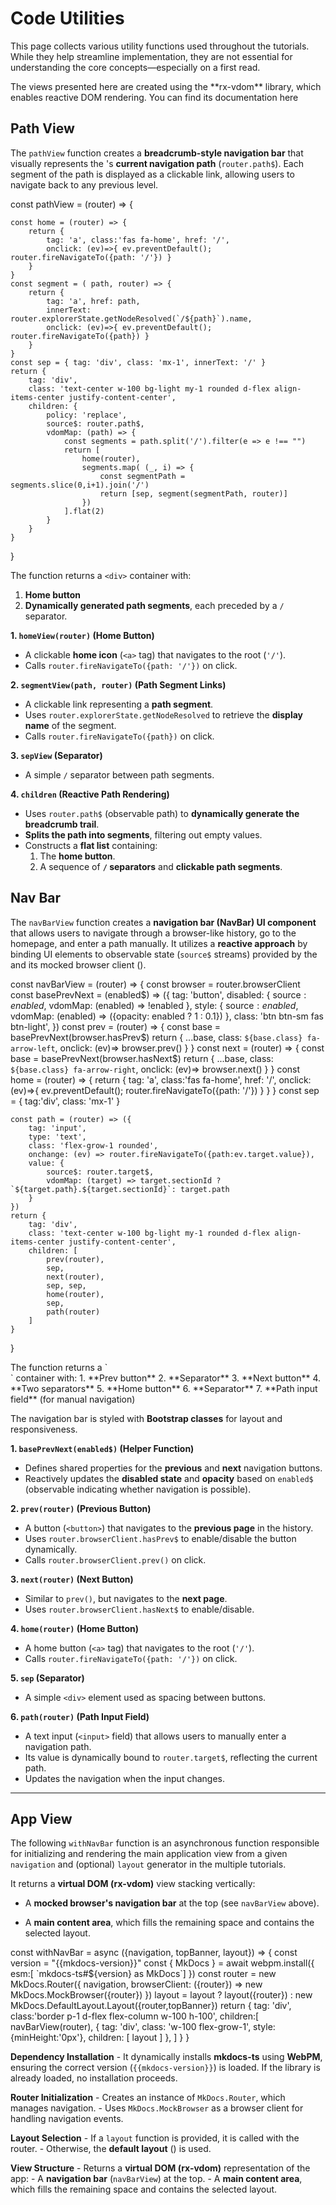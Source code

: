 
# Code Utilities

This page collects various utility functions used throughout the tutorials.
While they help streamline implementation, they are not essential for understanding the core concepts—especially on a 
first read.

<note level="hint"> 
The views presented here are created using the **rx-vdom** library, which enables reactive DOM rendering. 
You can find its documentation <ext-link target="rx-vdom">here</ext-link>
</note>


## Path View

The `pathView` function creates a **breadcrumb-style navigation bar** that visually represents the
<api-link target="Router"></api-link>'s **current navigation path** (`router.path$`).
Each segment of the path is displayed as a clickable link, allowing users to navigate back to any previous level.

<js-cell>

const pathView = (router) => {

    const home = (router) => {
        return {
            tag: 'a', class:'fas fa-home', href: '/',
            onclick: (ev)=>{ ev.preventDefault(); router.fireNavigateTo({path: '/'}) }
        }
    }
    const segment = ( path, router) => {
        return {
            tag: 'a', href: path,
            innerText: router.explorerState.getNodeResolved(`/${path}`).name,
            onclick: (ev)=>{ ev.preventDefault(); router.fireNavigateTo({path}) }
        }
    }
    const sep = { tag: 'div', class: 'mx-1', innerText: '/' }
    return {
        tag: 'div',
        class: 'text-center w-100 bg-light my-1 rounded d-flex align-items-center justify-content-center', 
        children: {
            policy: 'replace',
            source$: router.path$,
            vdomMap: (path) => {
                const segments = path.split('/').filter(e => e !== "")
                return [ 
                    home(router), 
                    segments.map( (_, i) => {
                        const segmentPath = segments.slice(0,i+1).join('/')
                        return [sep, segment(segmentPath, router)]
                    })
                ].flat(2)
            }
        }
    }
}
</js-cell>

<note level='info' expandable='true'>

The function returns a `<div>` container with:
1. **Home button**
2. **Dynamically generated path segments**, each preceded by a `/` separator.

**1. `homeView(router)` (Home Button)**
- A clickable **home icon** (`<a>` tag) that navigates to the root (`'/'`).
- Calls `router.fireNavigateTo({path: '/'})` on click.

**2. `segmentView(path, router)` (Path Segment Links)**
- A clickable link representing a **path segment**.
- Uses `router.explorerState.getNodeResolved` to retrieve the **display name** of the segment.
- Calls `router.fireNavigateTo({path})` on click.

**3. `sepView` (Separator)**
- A simple `/` separator between path segments.

**4. `children` (Reactive Path Rendering)**
- Uses `router.path$` (observable path) to **dynamically generate the breadcrumb trail**.
- **Splits the path into segments**, filtering out empty values.
- Constructs a **flat list** containing:
    1. The **home button**.
    2. A sequence of **`/` separators** and **clickable path segments**.

</note>

## Nav Bar

The `navBarView` function creates a **navigation bar (NavBar) UI component** that allows users to navigate through a 
browser-like history, go to the homepage, and enter a path manually. 
It utilizes a **reactive approach** by binding UI elements to observable state (`source$` streams) provided 
by the <api-link target="Router"></api-link> and its mocked browser client 
(<api-link target="MockBrowser"></api-link>).

<js-cell>

const navBarView = (router) => {
    const browser = router.browserClient
    const basePrevNext = (enabled$) => ({
        tag: 'button',
        disabled: {
            source$: enabled$,
            vdomMap: (enabled) => !enabled
        },
        style: {
            source$: enabled$,
            vdomMap: (enabled) => ({opacity: enabled ? 1 : 0.1})
        },
        class: 'btn btn-sm fas btn-light',
    })
    const prev = (router) => {
        const base = basePrevNext(browser.hasPrev$)
        return {
            ...base,
            class: `${base.class} fa-arrow-left`,
            onclick: (ev)=> browser.prev()
        }
    }
    const next = (router) => {
        const base = basePrevNext(browser.hasNext$)
        return {
            ...base,
            class: `${base.class} fa-arrow-right`,
            onclick: (ev)=> browser.next()
        }
    }
    const home = (router) => {
        return {
            tag: 'a',
            class:'fas fa-home',
            href: '/',
            onclick: (ev)=>{ ev.preventDefault(); router.fireNavigateTo({path: '/'}) }
        }
    }
    const sep = { tag:'div', class: 'mx-1' }

    const path = (router) => ({
        tag: 'input',
        type: 'text',
        class: 'flex-grow-1 rounded',
        onchange: (ev) => router.fireNavigateTo({path:ev.target.value}),
        value: {
            source$: router.target$,
            vdomMap: (target) => target.sectionId ? `${target.path}.${target.sectionId}`: target.path
        }
    })
    return {
        tag: 'div',
        class: 'text-center w-100 bg-light my-1 rounded d-flex align-items-center justify-content-center', 
        children: [
            prev(router),
            sep,
            next(router),
            sep, sep,
            home(router),
            sep,
            path(router)
        ]
    }
}
</js-cell>

<note level="info" expandable="true">
The function returns a `<div>` container with:
1. **Prev button**
2. **Separator**
3. **Next button**
4. **Two separators**
5. **Home button**
6. **Separator**
7. **Path input field** (for manual navigation)

The navigation bar is styled with **Bootstrap classes** for layout and responsiveness.

**1. `basePrevNext(enabled$)` (Helper Function)**
- Defines shared properties for the **previous** and **next** navigation buttons.
- Reactively updates the **disabled state** and **opacity** based on `enabled$` (observable indicating whether navigation is possible).

**2. `prev(router)` (Previous Button)**
- A button (`<button>`) that navigates to the **previous page** in the history.
- Uses `router.browserClient.hasPrev$` to enable/disable the button dynamically.
- Calls `router.browserClient.prev()` on click.

**3. `next(router)` (Next Button)**
- Similar to `prev()`, but navigates to the **next page**.
- Uses `router.browserClient.hasNext$` to enable/disable.

**4. `home(router)` (Home Button)**
- A home button (`<a>` tag) that navigates to the root (`'/'`).
- Calls `router.fireNavigateTo({path: '/'})` on click.

**5. `sep` (Separator)**
- A simple `<div>` element used as spacing between buttons.

**6. `path(router)` (Path Input Field)**
- A text input (`<input>` field) that allows users to manually enter a navigation path.
- Its value is dynamically bound to `router.target$`, reflecting the current path.
- Updates the navigation when the input changes.

</note>

---

## App View

The following `withNavBar` function is an asynchronous function responsible for initializing and rendering the main 
application view from a given `navigation` and (optional) `layout` generator in the multiple tutorials.

It returns a **virtual DOM (rx-vdom)** view stacking vertically:

- A **mocked browser's navigation bar** at the top (see `navBarView` above).

- A **main content area**, which fills the remaining space and contains the selected layout.

<js-cell>
const withNavBar = async ({navigation, topBanner, layout}) => {
    const version = "{{mkdocs-version}}"
    const { MkDocs } = await webpm.install({
        esm:[ `mkdocs-ts#${version} as MkDocs`]
    })
    const router = new MkDocs.Router({
        navigation, 
        browserClient: ({router}) => new MkDocs.MockBrowser({router})
    })
    layout = layout 
        ? layout({router}) 
        : new MkDocs.DefaultLayout.Layout({router,topBanner})
    return {
        tag: 'div',
        class:'border p-1 d-flex flex-column w-100 h-100',
        children:[
            navBarView(router),
            {
                tag: 'div',
                class: 'w-100 flex-grow-1', style: {minHeight:'0px'},
                children: [
                    layout
                ]           
            },
        ]
    }
}
</js-cell>

<note level="info" expandable="true">

**Dependency Installation**
    - It dynamically installs **mkdocs-ts** using **WebPM**, ensuring the correct version (`{{mkdocs-version}}`) is 
    loaded. If the library is already loaded, no installation proceeds. 

**Router Initialization**
    - Creates an instance of `MkDocs.Router`, which manages navigation.
    - Uses `MkDocs.MockBrowser` as a browser client for handling navigation events.

**Layout Selection**
    - If a `layout` function is provided, it is called with the router.
    - Otherwise, the **default layout** (<api-link target="DefaultLayout.Layout"></api-link>) is used.

**View Structure**
    - Returns a **virtual DOM (rx-vdom)** representation of the app:
        - A **navigation bar** (`navBarView`) at the top.
        - A **main content area**, which fills the remaining space and contains the selected layout.

</note>
